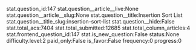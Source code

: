stat.question_id:147
stat.question__article__live:None
stat.question__article__slug:None
stat.question__title:Insertion Sort List
stat.question__title_slug:insertion-sort-list
stat.question__hide:False
stat.total_acs:7404
stat.total_submitted:12685
stat.total_column_articles:4
stat.frontend_question_id:147
stat.is_new_question:False
status:None
difficulty.level:2
paid_only:False
is_favor:False
frequency:0
progress:0
